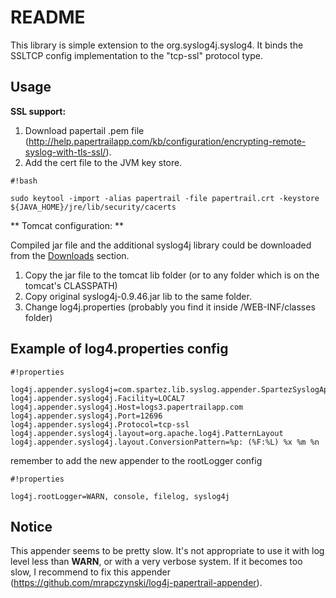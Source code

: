 # README #

This library is simple extension to the org.syslog4j.syslog4. It binds the SSLTCP config implementation to the "tcp-ssl" protocol type.

## Usage ##

**SSL support:**

1. Download papertail .pem file (http://help.papertrailapp.com/kb/configuration/encrypting-remote-syslog-with-tls-ssl/).
2. Add the cert file to the JVM key store.


```
#!bash

sudo keytool -import -alias papertrail -file papertrail.crt -keystore ${JAVA_HOME}/jre/lib/security/cacerts

```

 
** Tomcat configuration: **

Compiled jar file and the additional syslog4j library could be downloaded from the [Downloads](https://bitbucket.org/spartez/syslog-tcp-ssl-appender/downloads) section.

1. Copy the jar file to the tomcat lib folder (or to any folder which is on the tomcat's CLASSPATH)
2. Copy original syslog4j-0.9.46.jar lib to the same folder.
3. Change log4j.properties (probably you find it inside /WEB-INF/classes folder)

## Example of log4.properties config ##


```
#!properties

log4j.appender.syslog4j=com.spartez.lib.syslog.appender.SpartezSyslogApender
log4j.appender.syslog4j.Facility=LOCAL7
log4j.appender.syslog4j.Host=logs3.papertrailapp.com
log4j.appender.syslog4j.Port=12696
log4j.appender.syslog4j.Protocol=tcp-ssl
log4j.appender.syslog4j.layout=org.apache.log4j.PatternLayout
log4j.appender.syslog4j.layout.ConversionPattern=%p: (%F:%L) %x %m %n
```

remember to add the new appender to the rootLogger config


```
#!properties

log4j.rootLogger=WARN, console, filelog, syslog4j

```

## Notice ##

This appender seems to be pretty slow. It's not appropriate to use it with log level less than **WARN**, or with a very verbose system. If it becomes too slow, I recommend to fix this appender (https://github.com/mrapczynski/log4j-papertrail-appender).
